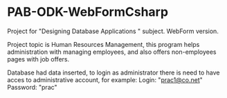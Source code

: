 # PAB-ODK-WebFormCsharp

Project for "Designing Database Applications " subject. WebForm version.

Project topic is Human Resources Management, this program helps administration with managing employees, and also offers non-employees pages with job offers.

Database had data inserted, to login as administrator there is need to have acces to administrative account, for example: 
Login: "prac1@co.net"
Password: "prac"
